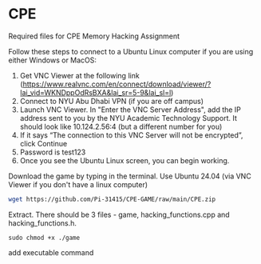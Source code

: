 # CPE
Required files for CPE Memory Hacking Assignment

Follow these steps to connect to a Ubuntu Linux computer if you are using either Windows or MacOS:
1. Get VNC Viewer at the following link (https://www.realvnc.com/en/connect/download/viewer/?lai_vid=WKNDppOdRsBXA&lai_sr=5-9&lai_sl=l)
2. Connect to NYU Abu Dhabi VPN (if you are off campus)
3. Launch VNC Viewer. In "Enter the VNC Server Address", add the IP address sent to you by the NYU Academic Technology Support. It should look like 10.124.2.56:4 (but a different number for you)
4. If it says “The connection to this VNC Server will not be encrypted”, click Continue
5. Password is test123
6. Once you see the Ubuntu Linux screen, you can begin working.


Download the game by typing in the terminal. Use Ubuntu 24.04 (via VNC Viewer if you don't have a linux computer)

```bash
wget https://github.com/Pi-31415/CPE-GAME/raw/main/CPE.zip
```

Extract. There should be 3 files - game, hacking_functions.cpp and hacking_functions.h.

```
sudo chmod +x ./game
```

add executable command
